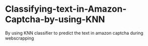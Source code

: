 # Classifying-text-in-Amazon-Captcha-by-using-KNN
By using KNN classifier to predict the text in amazon captcha during webscrapping
